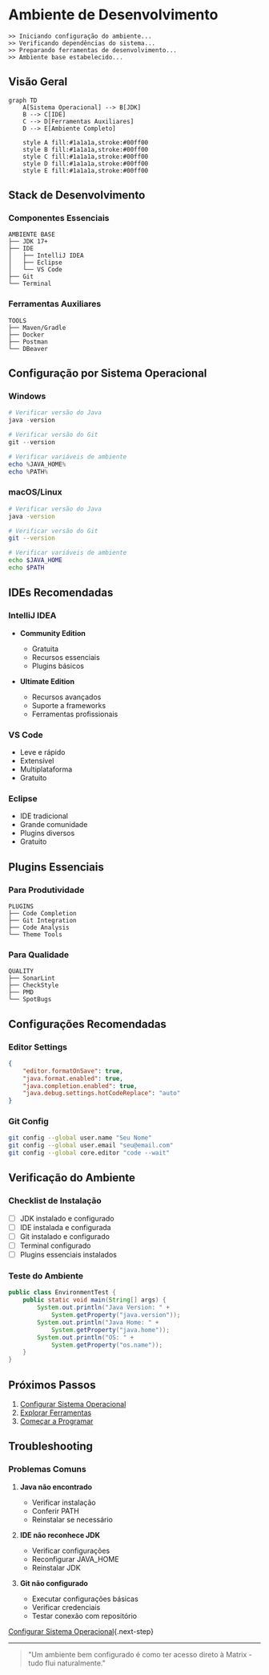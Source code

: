 # Ambiente de Desenvolvimento

```ascii
>> Iniciando configuração do ambiente...
>> Verificando dependências do sistema...
>> Preparando ferramentas de desenvolvimento...
>> Ambiente base estabelecido...
```

## Visão Geral

```mermaid
graph TD
    A[Sistema Operacional] --> B[JDK]
    B --> C[IDE]
    C --> D[Ferramentas Auxiliares]
    D --> E[Ambiente Completo]
    
    style A fill:#1a1a1a,stroke:#00ff00
    style B fill:#1a1a1a,stroke:#00ff00
    style C fill:#1a1a1a,stroke:#00ff00
    style D fill:#1a1a1a,stroke:#00ff00
    style E fill:#1a1a1a,stroke:#00ff00
```

## Stack de Desenvolvimento

### Componentes Essenciais
```ascii
AMBIENTE BASE
├── JDK 17+
├── IDE
│   ├── IntelliJ IDEA
│   ├── Eclipse
│   └── VS Code
├── Git
└── Terminal
```

### Ferramentas Auxiliares
```ascii
TOOLS
├── Maven/Gradle
├── Docker
├── Postman
└── DBeaver
```

## Configuração por Sistema Operacional

### Windows
```powershell
# Verificar versão do Java
java -version

# Verificar versão do Git
git --version

# Verificar variáveis de ambiente
echo %JAVA_HOME%
echo %PATH%
```

### macOS/Linux
```bash
# Verificar versão do Java
java -version

# Verificar versão do Git
git --version

# Verificar variáveis de ambiente
echo $JAVA_HOME
echo $PATH
```

## IDEs Recomendadas

### IntelliJ IDEA
- **Community Edition**
  - Gratuita
  - Recursos essenciais
  - Plugins básicos

- **Ultimate Edition**
  - Recursos avançados
  - Suporte a frameworks
  - Ferramentas profissionais

### VS Code
- Leve e rápido
- Extensível
- Multiplataforma
- Gratuito

### Eclipse
- IDE tradicional
- Grande comunidade
- Plugins diversos
- Gratuito

## Plugins Essenciais

### Para Produtividade
```ascii
PLUGINS
├── Code Completion
├── Git Integration
├── Code Analysis
└── Theme Tools
```

### Para Qualidade
```ascii
QUALITY
├── SonarLint
├── CheckStyle
├── PMD
└── SpotBugs
```

## Configurações Recomendadas

### Editor Settings
```json
{
    "editor.formatOnSave": true,
    "java.format.enabled": true,
    "java.completion.enabled": true,
    "java.debug.settings.hotCodeReplace": "auto"
}
```

### Git Config
```bash
git config --global user.name "Seu Nome"
git config --global user.email "seu@email.com"
git config --global core.editor "code --wait"
```

## Verificação do Ambiente

### Checklist de Instalação
- [ ] JDK instalado e configurado
- [ ] IDE instalada e configurada
- [ ] Git instalado e configurado
- [ ] Terminal configurado
- [ ] Plugins essenciais instalados

### Teste do Ambiente
```java
public class EnvironmentTest {
    public static void main(String[] args) {
        System.out.println("Java Version: " + 
            System.getProperty("java.version"));
        System.out.println("Java Home: " + 
            System.getProperty("java.home"));
        System.out.println("OS: " + 
            System.getProperty("os.name"));
    }
}
```

## Próximos Passos

1. [Configurar Sistema Operacional](os-setup.md)
2. [Explorar Ferramentas](tools-overview.md)
3. [Começar a Programar](java-basics.md)

## Troubleshooting

### Problemas Comuns
1. **Java não encontrado**
   - Verificar instalação
   - Conferir PATH
   - Reinstalar se necessário

2. **IDE não reconhece JDK**
   - Verificar configurações
   - Reconfigurar JAVA_HOME
   - Reinstalar JDK

3. **Git não configurado**
   - Executar configurações básicas
   - Verificar credenciais
   - Testar conexão com repositório

[Configurar Sistema Operacional](os-setup.md){.next-step}

---

> "Um ambiente bem configurado é como ter acesso direto à Matrix - tudo flui naturalmente."